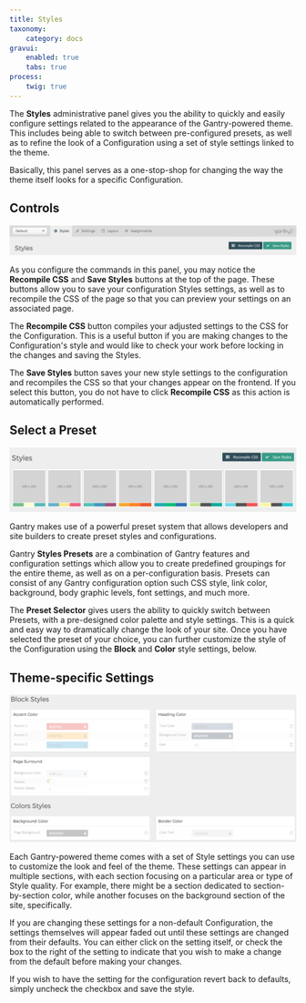 ```yaml
---
title: Styles
taxonomy:
    category: docs
gravui:
    enabled: true
    tabs: true
process:
    twig: true
---
```


The **Styles** administrative panel gives you the ability to quickly and easily configure settings related to the appearance of the Gantry-powered theme. This includes being able to switch between pre-configured presets, as well as to refine the look of a Configuration using a set of style settings linked to the theme.

Basically, this panel serves as a one-stop-shop for changing the way the theme itself looks for a specific Configuration.

Controls
-----

![Controls](controls.png)

As you configure the commands in this panel, you may notice the **Recompile CSS** and **Save Styles** buttons at the top of the page. These buttons allow you to save your configuration Styles settings, as well as to recompile the CSS of the page so that you can preview your settings on an associated page.

The **Recompile CSS** button compiles your adjusted settings to the CSS for the Configuration. This is a useful button if you are making changes to the Configuration's style and would like to check your work before locking in the changes and saving the Styles.

The **Save Styles** button saves your new style settings to the configuration and recompiles the CSS so that your changes appear on the frontend. If you select this button, you do not have to click **Recompile CSS** as this action is automatically performed.

Select a Preset
-----

![Select a Preset](presets.png)

Gantry makes use of a powerful preset system that allows developers and site builders to create preset styles and configurations.

Gantry **Styles Presets** are a combination of Gantry features and configuration settings which allow you to create predefined groupings for the entire theme, as well as on a per-configuration basis. Presets can consist of any Gantry configuration option such CSS style, link color, background, body graphic levels, font settings, and much more.

The **Preset Selector** gives users the ability to quickly switch between Presets, with a pre-designed color palette and style settings. This is a quick and easy way to dramatically change the look of your site. Once you have selected the preset of your choice, you can further customize the style of the Configuration using the **Block** and **Color** style settings, below.

Theme-specific Settings
-----

![Settings](settings.png)

Each Gantry-powered theme comes with a set of Style settings you can use to customize the look and feel of the theme. These settings can appear in multiple sections, with each section focusing on a particular area or type of Style quality. For example, there might be a section dedicated to section-by-section color, while another focuses on the background section of the site, specifically. 

If you are changing these settings for a non-default Configuration, the settings themselves will appear faded out until these settings are changed from their defaults. You can either click on the setting itself, or check the box to the right of the setting to indicate that you wish to make a change from the default before making your changes.

If you wish to have the setting for the configuration revert back to defaults, simply uncheck the checkbox and save the style.